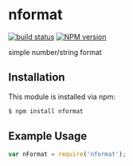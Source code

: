 nformat
========
[![build status](https://secure.travis-ci.org/ruanyl/nformat.svg)](http://travis-ci.org/ruanyl/nformat)
[![NPM version](https://badge.fury.io/js/nformat.svg)](http://badge.fury.io/js/nformat)

simple number/string format

## Installation

This module is installed via npm:

``` bash
$ npm install nformat
```

## Example Usage

``` js
var nFormat = require('nformat');
```
